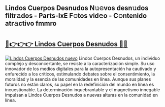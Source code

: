 ## Lindos Cuerpos Desnudos N𝚞𝚎vos desn𝚞dos filtr𝚊dos - Parts-IxE F𝚘tos vid𝚎o - C𝚘ntenido atr𝚊ctivo fmmro

# <h2><a href="http://mb8hmj2.tromn.icu/?c=Lindos+Cuerpos+Desnudos">🔗👉👉👉 Lindos Cuerpos Desnudos 🔗🔗</a></h2>

[![Lindos Cuerpos Desnudos nuevo](https://i.imgur.com/pEAQMta.gif)](http://mb8hmj2.tromn.icu/?c=Lindos+Cuerpos+Desnudos)
Lindos Cuerpos Desnudos, un individuo complejo y desconcertante, se resiste a la caracterización simple. Su uso innovador de los medios digitales para la autopresentación ha cautivado y enfurecido a los críticos, estimulando debates sobre el consentimiento, la moralidad y la esencia de las comunidades en línea. Aunque sus planes futuros no están claros, su papel en la redefinición del mundo en línea es incuestionable. La determinación inquebrantable y el magnetismo innegable impulsan a Lindos Cuerpos Desnudos a nuevas alturas en la comunidad en línea.
